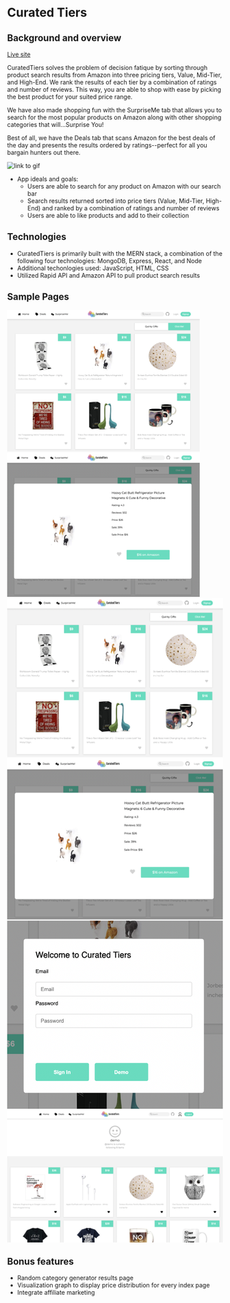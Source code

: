 # Curated Tiers

## Background and overview

[Live site](https://curated-tiers.herokuapp.com/#/)

CuratedTiers solves the problem of decision fatique by sorting through product search results from Amazon into three pricing tiers, Value, Mid-Tier, and High-End. We rank the results of each tier by a combination of ratings and number of reviews. This way, you are able to shop with ease by picking the best product for your suited price range.

We have also made shopping fun with the SurpriseMe tab that allows you to search for the most popular products on Amazon along with other shopping categories that will...Surprise You!

Best of all, we have the Deals tab that scans Amazon for the best deals of the day and presents the results ordered by ratings--perfect for all you bargain hunters out there.

![link to gif](https://github.com/jamhanpar/curatedtiers/blob/main/frontend/public/curated_tiers_gif.gif)

- App ideals and goals: 
  - Users are able to search for any product on Amazon with our search bar
  - Search results returned sorted into price tiers (Value, Mid-Tier, High-End) and ranked by a combination of ratings and number of reviews
  - Users are able to like products and add to their collection

## Technologies
- CuratedTiers is primarily built with the MERN stack, a combination of the following four technologies: MongoDB, Express, React, and Node
- Additional techonlogies used: JavaScript, HTML, CSS 
- Utilized Rapid API and Amazon API to pull product search results

## Sample Pages
<img width="450px" src="https://github.com/jamhanpar/curatedtiers/blob/main/frontend/public/ss-surprise-me.png">&nbsp;&nbsp;&nbsp;&nbsp;<img width="450px" src="https://github.com/jamhanpar/curatedtiers/blob/main/frontend/public/ss-show-page.png">
![surprise-me](https://github.com/jamhanpar/curatedtiers/blob/main/frontend/public/ss-surprise-me.png)
![show](https://github.com/jamhanpar/curatedtiers/blob/main/frontend/public/ss-show-page.png)
![login-modal](https://github.com/jamhanpar/curatedtiers/blob/main/frontend/public/ss-log-in-modal.png)
![collections](https://github.com/jamhanpar/curatedtiers/blob/main/frontend/public/ss-collections-page.png)

## Bonus features 
- Random category generator results page
- Visualization graph to display price distribution for every index page
- Integrate affiliate marketing

